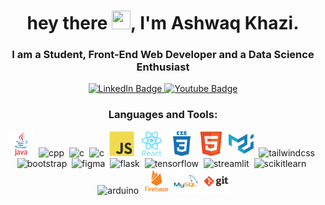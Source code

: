 <h1 align="center">
  hey there
  <img src="https://media.giphy.com/media/hvRJCLFzcasrR4ia7z/giphy.gif" height="30px" width="30px"/>, I'm Ashwaq Khazi.
</h1>

<h3 align="center">I am a Student, Front-End Web Developer and a Data Science Enthusiast</h3>

<div id="badges" align="center">
  <a href="https://www.linkedin.com/in/ashwaq-khazi-20a8811a7/">
    <img src="https://img.shields.io/badge/LinkedIn-blue?style=for-the-badge&logo=linkedin&logoColor=white" alt="LinkedIn Badge"/>
  </a>
  <a href="mailto:ashwaqkhazi1729@gmail.com">
    <img src="https://img.shields.io/badge/Gmail-red?style=for-the-badge&logo=Gmail&logoColor=white" alt="Youtube Badge"/>
  </a>
</div>

<h3 align="center">Languages and Tools:</h3>

<div align="center">
  <img src="https://github.com/devicons/devicon/blob/master/icons/java/java-original-wordmark.svg" title="Java" alt="Java" width="40" height="40"/>&nbsp;
<img src="https://cdn.jsdelivr.net/gh/devicons/devicon/icons/cplusplus/cplusplus-original.svg" title="cpp" alt="cpp" width="40" height="40" />&nbsp;
<img src="https://cdn.jsdelivr.net/gh/devicons/devicon/icons/c/c-original.svg" title="c" alt="c" width="40" height="40" />&nbsp;
<img src="https://cdn.jsdelivr.net/gh/devicons/devicon/icons/python/python-original.svg" title="c" alt="c" width="40" height="40" />&nbsp;
  <img src="https://github.com/devicons/devicon/blob/master/icons/javascript/javascript-original.svg" title="JavaScript" alt="JavaScript" width="40" height="40"/>&nbsp; 
  <img src="https://github.com/devicons/devicon/blob/master/icons/react/react-original-wordmark.svg" title="React" alt="React" width="40" height="40"/>&nbsp;
  <img src="https://github.com/devicons/devicon/blob/master/icons/css3/css3-plain-wordmark.svg"  title="CSS3" alt="CSS" width="40" height="40"/>&nbsp;
  <img src="https://github.com/devicons/devicon/blob/master/icons/html5/html5-original.svg" title="HTML5" alt="HTML" width="40" height="40"/>&nbsp;
  <img src="https://github.com/devicons/devicon/blob/master/icons/materialui/materialui-original.svg" title="Material UI" alt="Material UI" width="40" height="40"/>&nbsp;
 <img src="https://cdn.jsdelivr.net/gh/devicons/devicon/icons/tailwindcss/tailwindcss-plain.svg" title="tailwindcss" alt="tailwindcss" width="40" height="40"/>&nbsp;
  <img src="https://cdn.jsdelivr.net/gh/devicons/devicon/icons/bootstrap/bootstrap-original.svg"  title="bootstrap" alt="bootstrap" width="40" height="40"/>&nbsp;
 <img src="https://cdn.jsdelivr.net/gh/devicons/devicon/icons/figma/figma-original.svg" title="figma" alt="figma" width="40" height="40"/>&nbsp;
 <img src="https://cdn.jsdelivr.net/gh/devicons/devicon/icons/flask/flask-original.svg" title="flask" alt="flask" width="40" height="40"/>&nbsp;
  <img src="https://cdn.jsdelivr.net/gh/devicons/devicon/icons/tensorflow/tensorflow-original.svg" title="tensorflow" alt="tensorflow" width="40" height="40"/>&nbsp;
 <img src="https://streamlit.io/images/brand/streamlit-mark-color.svg" title="streamlit" alt="streamlit" width="40" height="40"/>&nbsp;                          
  <img src="https://upload.wikimedia.org/wikipedia/commons/0/05/Scikit_learn_logo_small.svg" title="scikitlearn" alt="scikitlearn" width="40" height="40"/>&nbsp;         <img src="https://cdn.jsdelivr.net/gh/devicons/devicon/icons/arduino/arduino-original.svg" title="arduino " alt="arduino" width="40" height="40"/>&nbsp;
  <img src="https://github.com/devicons/devicon/blob/master/icons/firebase/firebase-plain-wordmark.svg" title="Firebase" alt="Firebase" width="40" height="40"/>&nbsp;
  <img src="https://github.com/devicons/devicon/blob/master/icons/mysql/mysql-original-wordmark.svg" title="MySQL"  alt="MySQL" width="40" height="40"/>&nbsp;
  <img src="https://github.com/devicons/devicon/blob/master/icons/git/git-original-wordmark.svg" title="Git" **alt="Git" width="40" height="40"/>
</div>
